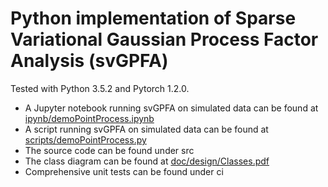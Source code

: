 # Python implementation of Sparse Variational Gaussian Process Factor Analysis (svGPFA)

Tested with Python 3.5.2 and Pytorch 1.2.0.

* A Jupyter notebook running svGPFA on simulated data can be found at [ipynb/demoPointProcess.ipynb](ipynb/demoPointProcess.ipynb)
* A script running svGPFA on simulated data can be found at [scripts/demoPointProcess.py](scripts/demoPointProcess.py)
* The source code can be found under src
* The class diagram can be found at [doc/design/Classes.pdf](doc/design/Classes.pdf)
* Comprehensive unit tests can be found under ci

